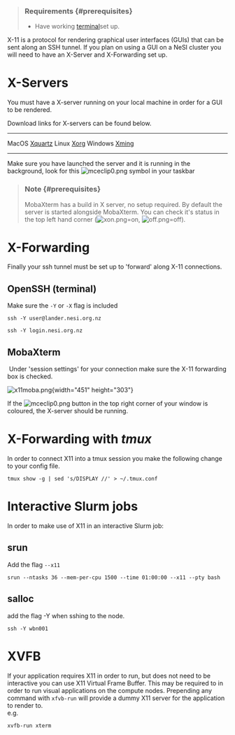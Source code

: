 > ### Requirements {#prerequisites}
>
> -   Have working
>     [terminal](https://support.nesi.org.nz/hc/en-gb/sections/360000189696)set
>     up.

X-11 is a protocol for rendering graphical user interfaces (GUIs) that
can be sent along an SSH tunnel. If you plan on using a GUI on a NeSI
cluster you will need to have an X-Server and X-Forwarding set up.

X-Servers
=========

You must have a X-server running on your local machine in order for a
GUI to be rendered.

Download links for X-servers can be found below.

  --------- ---------------------------------------------------
  MacOS     [Xquartz](https://www.xquartz.org/)
  Linux     [Xorg](https://www.x.org/wiki/Releases/Download/)
  Windows   [Xming](https://sourceforge.net/projects/xming/)
  --------- ---------------------------------------------------

Make sure you have launched the server and it is running in the
background, look for
this ![mceclip0.png](https://support.nesi.org.nz/hc/article_attachments/360002963236/mceclip0.png) symbol
in your taskbar 

> ### Note {#prerequisites}
>
> MobaXterm has a build in X server, no setup required. By default the
> server is started alongside MobaXterm. You can check it\'s status in
> the top left hand corner
> (![xon.png](https://support.nesi.org.nz/hc/article_attachments/360002939175/xon.png)=on, ![off.png](https://support.nesi.org.nz/hc/article_attachments/360002939155/off.png)=off). 

X-Forwarding
============

Finally your ssh tunnel must be set up to \'forward\' along X-11
connections. 

OpenSSH (terminal)
------------------

Make sure the `-Y` or `-X` flag is included

    ssh -Y user@lander.nesi.org.nz

    ssh -Y login.nesi.org.nz

MobaXterm
---------

 Under \'session settings\' for your connection make sure the X-11
forwarding box is checked.

![x11moba.png](https://support.nesi.org.nz/hc/article_attachments/360002871175/x11moba.png){width="451"
height="303"}

If the
![mceclip0.png](https://support.nesi.org.nz/hc/article_attachments/360005129276/mceclip0.png)
button in the top right corner of your window is coloured, the X-server
should be running.

X-Forwarding with *tmux*
========================

In order to connect X11 into a tmux session you make the following
change to your config file.

    tmux show -g | sed 's/DISPLAY //' > ~/.tmux.conf

Interactive Slurm jobs
======================

In order to make use of X11 in an interactive Slurm job:

srun
----

Add the flag `--x11`

    srun --ntasks 36 --mem-per-cpu 1500 --time 01:00:00 --x11 --pty bash

salloc
------

add the flag -Y when sshing to the node.

    ssh -Y wbn001

XVFB
====

If your application requires X11 in order to run, but does not need to
be interactive you can use X11 Virtual Frame Buffer. This may be
required to in order to run visual applications on the compute nodes.
Prepending any command with `xfvb-run` will provide a dummy X11 server
for the application to render to.\
e.g.

    xvfb-run xterm

